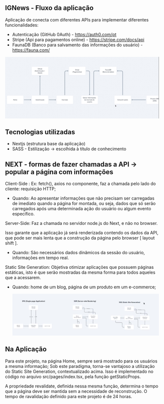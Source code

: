 ## IGNews - Fluxo da aplicação

Aplicação de conecta com diferentes APIs para implementar diferentes funcionalidades:

- Autenticação (GitHub 0Auth) - https://auth0.com/pt
- Stripe (Api para pagamentos online) - https://stripe.com/docs/api
- FaunaDB (Banco para salvamento das informações do usuário) - https://fauna.com/

<img src="./fluxo-aplicação.PNG" alt="Fluxo da aplicação"/>

## Tecnologias utilizadas

- Nextjs (estrutura base da aplicação)
- SASS - Estilização -> escolhida à título de conhecimento


## NEXT - formas de fazer chamadas a API -> popular a página com informações

Client-Side : Ex: fetch(), axios no componente, faz a chamada pelo lado do cliente: requisição HTTP;

- Quando: Ao apresentar informações que não precisam ser carregadas de imediato quando a página for montada, ou seja, dados que só serão carregados após uma determinada ação do usuário ou algum evento específico.


Server-Side:  Faz a chamada no servidor node.js do Next, e não no browser.

Isso garante que a aplicação já será renderizada contendo os dados da API, que pode ser mais lenta que a construção da página pelo browser [ layout shift ]. 

- Quando: São necessários dados dinâmicos da sessão do usuário, informações em tempo real.

Static Site Generation: Objetiva otimizar aplicações que possuem páginas estáticas, isto é que serão mostradas da mesma forma para todos aqueles que a acessarem. 

- Quando: home de um blog, página de um produto em um e-commerce;

  <img src="./models.PNG" alt="Fluxo da aplicação"/>

## Na Aplicação

Para este projeto, na página Home, sempre será mostrado para os usuários a mesma informação; Sob este paradigma, torna-se vantajoso a utilização do Static Site Generation, contextualizado acima. Isso é implementado no código no arquivo src/pages/index.tsx, pela função getStaticProps.

A  propriedade revalidate, definida nessa mesma função, determina o tempo que a página deve ser mantida sem a necessidade de reconstrução. O tempo de ravalidação definido para este projeto é de 24 horas.
